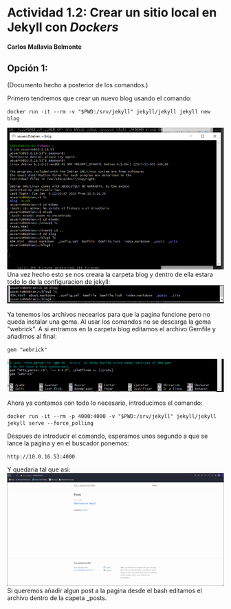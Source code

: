 # **Actividad 1.2**: Crear un sitio local en Jekyll con ___Dockers___


#### Carlos Mallavia Belmonte


## Opción 1:

(Documento hecho a posterior de los comandos.)

Primero tendremos que crear un nuevo blog usando el comando:
```
docker run -it --rm -v "$PWD:/srv/jekyll" jekyll/jekyll jekyll new blog
```
![Primer-comando](img/1.PNG)
Una vez hecho esto se nos creara la carpeta blog y dentro de ella estara todo lo de la configuracion de jekyll:
![Lista-blog](img/2.PNG)

Ya tenemos los archivos necearios para que la pagina funcione pero no queda instalar una gema. Al usar los comandos no se descarga la gema "webrick". A si entramos en la carpeta blog editamos el archivo Gemfile y añadimos al final:
```
gem "webrick"
```
![Gem](img/3.PNG)

Ahora ya contamos con todo lo necesario, introducimos el comando:
```
docker run -it --rm -p 4000:4000 -v "$PWD:/srv/jekyll" jekyll/jekyll jekyll serve --force_polling
```
Despues de introducir el comando, esperamos unos segundo a que se lance la pagina y en el buscador ponemos:
```
http://10.0.16.53:4000
```
Y quedaria tal que asi:
![Pagina_desplegada](img/4.PNG)
Si queremos añadir algun post a la pagina desde el bash editamos el archivo dentro de la capeta _posts.